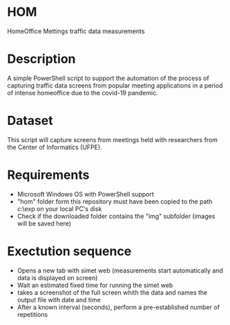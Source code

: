 # HOM
HomeOffice Mettings traffic data measurements

# Description
A simple PowerShell script to support the automation of the process of capturing traffic data screens from popular meeting applications in a period of intense homeoffice due to the covid-19 pandemic.

# Dataset
This script will capture screens from meetings held with researchers from the Center of Informatics (UFPE).

# Requirements

- Microsoft Windows OS with PowerShell support
- "hom" folder form this repository must have been copied to the path c:\exp on your local PC's disk
- Check if the downloaded folder contains the "img" subfolder (images will be saved here)

# Exectution sequence

- Opens a new tab with simet web (measurements start automatically and data is displayed on screen)
- Wait an estimated fixed time for running the simet web
- takes a screenshot of the full screen whith the data and names the output file with date and time
- After a known interval (seconds), perform a pre-established number of repetitions


